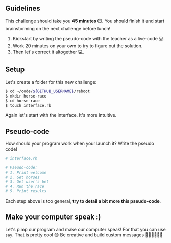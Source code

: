 ## Guidelines

This challenge should take you **45 minutes 🕒**. You should finish it and start brainstorming on the next challenge before lunch!

1. Kickstart by writing the pseudo-code with the teacher as a live-code 💻.
2. Work 20 minutes on your own to try to figure out the solution.
3. Then let's correct it altogether 💻.

## Setup

Let's create a folder for this new challenge:

```bash
$ cd ~/code/${GITHUB_USERNAME}/reboot
$ mkdir horse-race
$ cd horse-race
$ touch interface.rb
```

Again let's start with the interface. It's more intuitive.

## Pseudo-code

How should your program work when your launch it? Write the pseudo code!


```ruby
# interface.rb

# Pseudo-code:
# 1. Print welcome
# 2. Get horses
# 3. Get user's bet
# 4. Run the race
# 5. Print results
```

Each step above is too general, **try to detail a bit more this pseudo-code**.


## Make your computer speak :)

Let's pimp our program and make our computer speak! For that you can use `say`. That is pretty cool 😊 Be creative and build custom messages 🐴🐴🐴🐴🐴🐴
